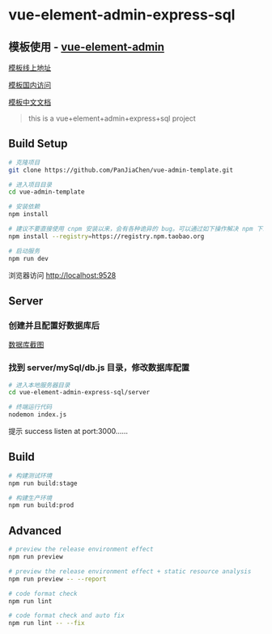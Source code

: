 # vue-element-admin-express-sql

## 模板使用 - [vue-element-admin](https://github.com/PanJiaChen/vue-element-admin)

[模板线上地址](http://panjiachen.github.io/vue-admin-template)

[模板国内访问](https://panjiachen.gitee.io/vue-admin-template)

[模板中文文档](https://mvvcc.com/vue-element-admin-site/zh/)

> this is a vue+element+admin+express+sql project

## Build Setup

```bash
# 克隆项目
git clone https://github.com/PanJiaChen/vue-admin-template.git

# 进入项目目录
cd vue-admin-template

# 安装依赖
npm install

# 建议不要直接使用 cnpm 安装以来，会有各种诡异的 bug。可以通过如下操作解决 npm 下载速度慢的问题
npm install --registry=https://registry.npm.taobao.org

# 启动服务
npm run dev
```

浏览器访问 [http://localhost:9528](http://localhost:9528)

## Server

### 创建并且配置好数据库后
[数据库截图](./server/mySql/img-sql.png)

### 找到 server/mySql/db.js 目录，修改数据库配置

```bash
# 进入本地服务器目录
cd vue-element-admin-express-sql/server

# 终端运行代码
nodemon index.js
```

提示 success listen at port:3000......


## Build

```bash
# 构建测试环境
npm run build:stage

# 构建生产环境
npm run build:prod
```

## Advanced

```bash
# preview the release environment effect
npm run preview

# preview the release environment effect + static resource analysis
npm run preview -- --report

# code format check
npm run lint

# code format check and auto fix
npm run lint -- --fix
```